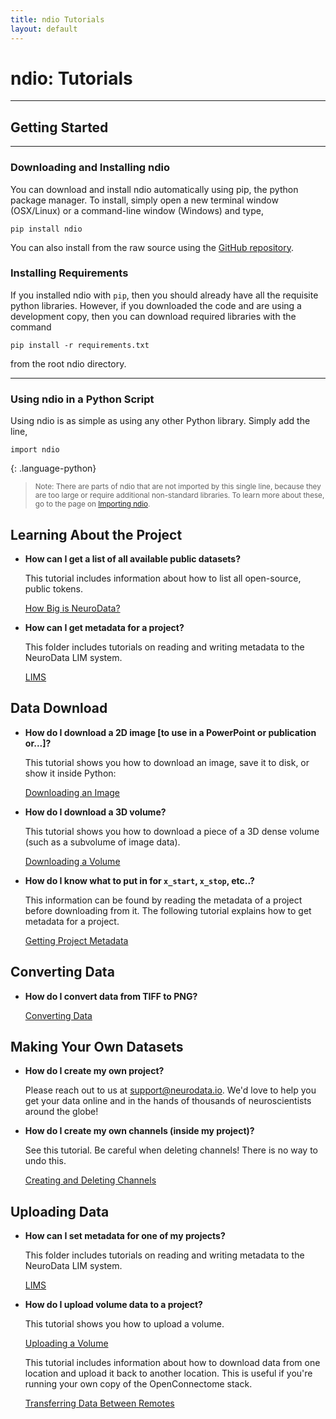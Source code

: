 ```yaml
---
title: ndio Tutorials
layout: default
---
```


# ndio: Tutorials

-----

## Getting Started

-----

### Downloading and Installing ndio
You can download and install ndio automatically using pip, the python package manager. To install, simply open a new terminal window (OSX/Linux) or a command-line window (Windows) and type,

~~~
pip install ndio
~~~

You can also install from the raw source using the [GitHub repository](https://github.com/openconnectome/ndio).

### Installing Requirements
If you installed ndio with `pip`, then you should already have all the requisite python libraries. However, if you downloaded the code and are using a development copy, then you can download required libraries with the command

~~~
pip install -r requirements.txt
~~~

from the root ndio directory.

-----

### Using ndio in a Python Script
Using ndio is as simple as using any other Python library. Simply add the line,

~~~
import ndio
~~~
{: .language-python}

> <small>Note: There are parts of ndio that are not imported by this single line, because they are too large or require additional non-standard libraries. To learn more about these, go to the page on [Importing ndio](importing.html).</small>

## Learning About the Project

- **How can I get a list of all available public datasets?**

    This tutorial includes information about how to list all open-source, public tokens.

    [How Big is NeuroData?](https://github.com/openconnectome/ndio-demos/blob/master/Logistics/How%20Big%20is%20NeuroData%3F.ipynb)

- **How can I get metadata for a project?**

    This folder includes tutorials on reading and writing metadata to the NeuroData LIM system.

    [LIMS](https://github.com/openconnectome/ndio-demos/tree/master/LIMS)

## Data Download

- **How do I download a 2D image [to use in a PowerPoint or publication or...]?**

    This tutorial shows you how to download an image, save it to disk, or show it inside Python:

    [Downloading an Image](https://github.com/openconnectome/ndio-demos/blob/master/Getting%20Started/Downloading%20an%20Image.ipynb)

- **How do I download a 3D volume?**

    This tutorial shows you how to download a piece of a 3D dense volume (such as a subvolume of image data).

    [Downloading a Volume](https://github.com/openconnectome/ndio-demos/blob/master/Getting%20Started/Downloading%20a%20Volume.ipynb)

- **How do I know what to put in for `x_start`, `x_stop`, etc..?**

    This information can be found by reading the metadata of a project before downloading from it. The following tutorial explains how to get metadata for a project.

    [Getting Project Metadata](https://github.com/openconnectome/ndio-demos/blob/master/Getting%20Started/Getting%20Project%20Metadata.ipynb)

## Converting Data

- **How do I convert data from TIFF to PNG?**

    [Converting Data](https://github.com/openconnectome/ndio-demos/blob/master/Data%20and%20Conversion/Converting%20Data.ipynb)

## Making Your Own Datasets

- **How do I create my own project?**

    Please reach out to us at support@neurodata.io. We'd love to help you get your data online and in the hands of thousands of neuroscientists around the globe!

- **How do I create my own channels (inside my project)?**

    See this tutorial. Be careful when deleting channels! There is no way to undo this.

    [Creating and Deleting Channels](https://github.com/openconnectome/ndio-demos/blob/master/Logistics/Creating%20and%20Deleting%20Channels.ipynb)


## Uploading Data

- **How can I set metadata for one of my projects?**

    This folder includes tutorials on reading and writing metadata to the NeuroData LIM system.

    [LIMS](https://github.com/openconnectome/ndio-demos/tree/master/LIMS)

- **How do I upload volume data to a project?**

    This tutorial shows you how to upload a volume.

    [Uploading a Volume](https://github.com/openconnectome/ndio-demos/blob/master/Logistics/Uploading%20Volume%20(Cutout)%20Data%20From%20an%20HDF5%20File.ipynb)

    This tutorial includes information about how to download data from one location and upload it back to another location. This is useful if you're running your own copy of the OpenConnectome stack.

    [Transferring Data Between Remotes](https://github.com/openconnectome/ndio-demos/blob/master/Logistics/Transferring%20Data%20Between%20Development%20and%20Production%20Servers.ipynb)
